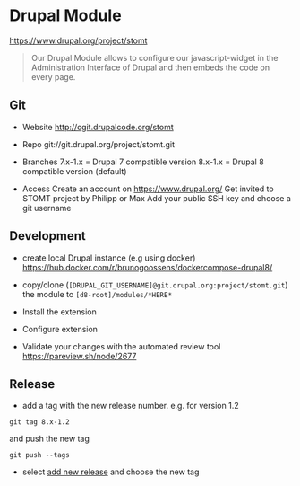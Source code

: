 # Drupal Module

https://www.drupal.org/project/stomt
> Our Drupal Module allows to configure our javascript-widget in the Administration Interface of Drupal and then embeds the code on every page.


## Git 
- Website
 http://cgit.drupalcode.org/stomt

- Repo
 git://git.drupal.org/project/stomt.git

- Branches
 7.x-1.x = Drupal 7 compatible version
 8.x-1.x = Drupal 8 compatible version (default)

- Access
 Create an account on https://www.drupal.org/
 Get invited to STOMT project by Philipp or Max
 Add your public SSH key and choose a git username


## Development

- create local Drupal instance (e.g using docker) 
https://hub.docker.com/r/brunogoossens/dockercompose-drupal8/

- copy/clone (`[DRUPAL_GIT_USERNAME]@git.drupal.org:project/stomt.git`) the module to `[d8-root]/modules/*HERE*` 

- Install the extension

- Configure extension

- Validate your changes with the automated review tool https://pareview.sh/node/2677


## Release

- add a tag with the new release number. e.g. for version 1.2 
```
git tag 8.x-1.2
``` 
and push the new tag 
```
git push --tags
```

- select [add new release](https://www.drupal.org/node/add/project-release/2862228) and choose the new tag
